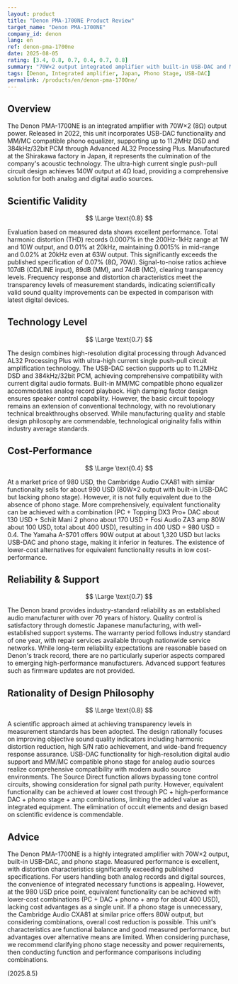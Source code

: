 ```yaml
---
layout: product
title: "Denon PMA-1700NE Product Review"
target_name: "Denon PMA-1700NE"
company_id: denon
lang: en
ref: denon-pma-1700ne
date: 2025-08-05
rating: [3.4, 0.8, 0.7, 0.4, 0.7, 0.8]
summary: "70W×2 output integrated amplifier with built-in USB-DAC and MM/MC phono equalizer, featuring Advanced AL32 Processing Plus for high-resolution audio support. Excellent measured performance, but equivalent functionality can be achieved with lower-cost combinations, resulting in low cost-performance."
tags: [Denon, Integrated amplifier, Japan, Phono Stage, USB-DAC]
permalink: /products/en/denon-pma-1700ne/
---
```

## Overview

The Denon PMA-1700NE is an integrated amplifier with 70W×2 (8Ω) output power. Released in 2022, this unit incorporates USB-DAC functionality and MM/MC compatible phono equalizer, supporting up to 11.2MHz DSD and 384kHz/32bit PCM through Advanced AL32 Processing Plus. Manufactured at the Shirakawa factory in Japan, it represents the culmination of the company's acoustic technology. The ultra-high current single push-pull circuit design achieves 140W output at 4Ω load, providing a comprehensive solution for both analog and digital audio sources.

## Scientific Validity

$$ \Large \text{0.8} $$

Evaluation based on measured data shows excellent performance. Total harmonic distortion (THD) records 0.0007% in the 200Hz-1kHz range at 1W and 10W output, and 0.01% at 20kHz, maintaining 0.0015% in mid-range and 0.02% at 20kHz even at 63W output. This significantly exceeds the published specification of 0.07% (8Ω, 70W). Signal-to-noise ratios achieve 107dB (CD/LINE input), 89dB (MM), and 74dB (MC), clearing transparency levels. Frequency response and distortion characteristics meet the transparency levels of measurement standards, indicating scientifically valid sound quality improvements can be expected in comparison with latest digital devices.

## Technology Level

$$ \Large \text{0.7} $$

The design combines high-resolution digital processing through Advanced AL32 Processing Plus with ultra-high current single push-pull circuit amplification technology. The USB-DAC section supports up to 11.2MHz DSD and 384kHz/32bit PCM, achieving comprehensive compatibility with current digital audio formats. Built-in MM/MC compatible phono equalizer accommodates analog record playback. High damping factor design ensures speaker control capability. However, the basic circuit topology remains an extension of conventional technology, with no revolutionary technical breakthroughs observed. While manufacturing quality and stable design philosophy are commendable, technological originality falls within industry average standards.

## Cost-Performance

$$ \Large \text{0.4} $$

At a market price of 980 USD, the Cambridge Audio CXA81 with similar functionality sells for about 990 USD (80W×2 output with built-in USB-DAC but lacking phono stage). However, it is not fully equivalent due to the absence of phono stage. More comprehensively, equivalent functionality can be achieved with a combination (PC + Topping DX3 Pro+ DAC about 130 USD + Schiit Mani 2 phono about 170 USD + Fosi Audio ZA3 amp 80W about 100 USD, total about 400 USD), resulting in 400 USD ÷ 980 USD = 0.4. The Yamaha A-S701 offers 90W output at about 1,320 USD but lacks USB-DAC and phono stage, making it inferior in features. The existence of lower-cost alternatives for equivalent functionality results in low cost-performance.

## Reliability & Support

$$ \Large \text{0.7} $$

The Denon brand provides industry-standard reliability as an established audio manufacturer with over 70 years of history. Quality control is satisfactory through domestic Japanese manufacturing, with well-established support systems. The warranty period follows industry standard of one year, with repair services available through nationwide service networks. While long-term reliability expectations are reasonable based on Denon's track record, there are no particularly superior aspects compared to emerging high-performance manufacturers. Advanced support features such as firmware updates are not provided.

## Rationality of Design Philosophy

$$ \Large \text{0.8} $$

A scientific approach aimed at achieving transparency levels in measurement standards has been adopted. The design rationally focuses on improving objective sound quality indicators including harmonic distortion reduction, high S/N ratio achievement, and wide-band frequency response assurance. USB-DAC functionality for high-resolution digital audio support and MM/MC compatible phono stage for analog audio sources realize comprehensive compatibility with modern audio source environments. The Source Direct function allows bypassing tone control circuits, showing consideration for signal path purity. However, equivalent functionality can be achieved at lower cost through PC + high-performance DAC + phono stage + amp combinations, limiting the added value as integrated equipment. The elimination of occult elements and design based on scientific evidence is commendable.

## Advice

The Denon PMA-1700NE is a highly integrated amplifier with 70W×2 output, built-in USB-DAC, and phono stage. Measured performance is excellent, with distortion characteristics significantly exceeding published specifications. For users handling both analog records and digital sources, the convenience of integrated necessary functions is appealing. However, at the 980 USD price point, equivalent functionality can be achieved with lower-cost combinations (PC + DAC + phono + amp for about 400 USD), lacking cost advantages as a single unit. If a phono stage is unnecessary, the Cambridge Audio CXA81 at similar price offers 80W output, but considering combinations, overall cost reduction is possible. This unit's characteristics are functional balance and good measured performance, but advantages over alternative means are limited. When considering purchase, we recommend clarifying phono stage necessity and power requirements, then conducting function and performance comparisons including combinations.

(2025.8.5)
